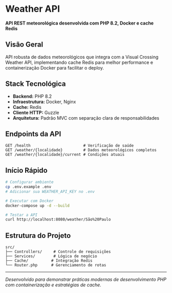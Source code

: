 # Weather API

**API REST meteorológica desenvolvida com PHP 8.2, Docker e cache Redis**

## Visão Geral

API robusta de dados meteorológicos que integra com a Visual Crossing Weather API, implementando cache Redis para melhor performance e containerização Docker para facilitar o deploy.

## Stack Tecnológica

- **Backend:** PHP 8.2
- **Infraestrutura:** Docker, Nginx
- **Cache:** Redis
- **Cliente HTTP:** Guzzle
- **Arquitetura:** Padrão MVC com separação clara de responsabilidades

## Endpoints da API

```
GET /health                       # Verificação de saúde
GET /weather/{localidade}         # Dados meteorológicos completos
GET /weather/{localidade}/current # Condições atuais
```

## Início Rápido

```bash
# Configurar ambiente
cp .env.example .env
# Adicionar sua WEATHER_API_KEY no .env

# Executar com Docker
docker-compose up -d --build

# Testar a API
curl http://localhost:8080/weather/São%20Paulo
```

## Estrutura do Projeto

```
src/
├── Controllers/     # Controle de requisições
├── Services/        # Lógica de negócio
├── Cache/          # Integração Redis
└── Router.php      # Gerenciamento de rotas
```

---

*Desenvolvido para demonstrar práticas modernas de desenvolvimento PHP com containerização e estratégias de cache.*